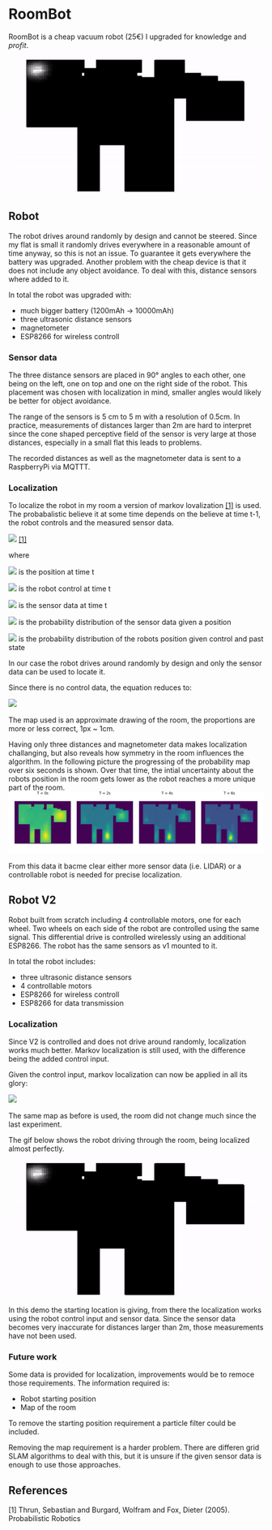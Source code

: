 # RoomBot

RoomBot is a cheap vacuum robot (25€) I upgraded for knowledge and _profit_.
![probability gid](media/rb_loc_demo.gif)

## Robot
The robot drives around randomly by design and cannot be steered. Since my flat is small it randomly drives everywhere in a reasonable amount of time anyway, so this is not an issue. To guarantee it gets everywhere the battery was upgraded. Another problem with the cheap device is that it does not include any object avoidance. To deal with this, distance sensors where added to it.

In total the robot was upgraded with:
- much bigger battery (1200mAh -> 10000mAh)
- three ultrasonic distance sensors
- magnetometer
- ESP8266 for wireless controll

### Sensor data

The three distance sensors are placed in 90° angles to each other, one being on the left, one on top and one on the right side of the robot. This placement was chosen with localization in mind, smaller angles would likely be better for object avoidance.

The range of the sensors is 5 cm to 5 m with a resolution of 0.5cm. In practice, measurements of distances larger than 2m are hard to interpret since the cone shaped perceptive field of the sensor is very large at those distances, especially in a small flat this leads to problems. 

The recorded distances as well as the magnetometer data is sent to a RaspberryPi via MQTTT.

### Localization

To localize the robot in my room a version of markov lovalization [[1]](#1) is used. The probabalistic believe it at some time depends on the believe at time t-1, the robot controls and the measured sensor data.

<img src="https://latex.codecogs.com/gif.latex?Bel(x_t)=p(s_t|x_t)\int%20p(x_t|u_t,x_{t-1})bel(x_{t-1})dx" /> [[1]](#1)

where

<img src="https://latex.codecogs.com/gif.latex?x_t" /> is the position at time t

<img src="https://latex.codecogs.com/gif.latex?u_t" /> is the robot control at time t

<img src="https://latex.codecogs.com/gif.latex?s_t" /> is the sensor data at time t

<img src="https://latex.codecogs.com/gif.latex?p(s_t|x_t)" /> is the probability distribution of the sensor data given a position

<img src="https://latex.codecogs.com/gif.latex?p(x_t|u_t,x_{t-1})" /> is the probability distribution of the robots position given control and past state


In our case the robot drives around randomly by design and only the sensor data can be used to locate it. 

Since there is no control data, the equation reduces to:

<img src="https://latex.codecogs.com/gif.latex?Bel(x_t)=p(s_t|x_t)\int%20bel(x_{t-1})dx" /> 
 
The map used is an approximate drawing of the room, the proportions are more or less correct, 1px ~ 1cm.

Having only three distances and magnetometer data makes localization challanging, but also reveals how symmetry in the room influences the algorithm.
In the following picture the progressing of the probability map over six seconds is shown. Over that time, the intial uncertainty about the robots position in the room gets lower as the robot reaches a more unique part of the room.
![probability timeline](media/prob_timeline.png)

From this data it bacme clear either more sensor data (i.e. LIDAR) or a controllable robot is needed for precise localization.

## Robot V2

Robot built from scratch including 4 controllable motors, one for each wheel. Two wheels on each side of the robot are controlled using the same signal. This differential drive is controlled wirelessly using an additional ESP8266. The robot has the same sensors as v1 mounted to it.

In total the robot includes:
- three ultrasonic distance sensors
- 4 controllable motors
- ESP8266 for wireless controll
- ESP8266 for data transmission

### Localization 

Since V2 is controlled and does not drive around randomly, localization works much better. Markov localization is still used, with the difference being the added control input.

Given the control input, markov localization can now be applied in all its glory:

<img src="https://latex.codecogs.com/gif.latex?Bel(x_t)=p(s_t|x_t)\int%20p(x_t|u_t,x_{t-1})bel(x_{t-1})dx" /> 

The same map as before is used, the room did not change much since the last experiment.

The gif below shows the robot driving through the room, being localized almost perfectly.
![probability gid](media/rb_loc_demo.gif)

In this demo the starting location is giving, from there the localization works using the robot control input and sensor data. Since the sensor data becomes very inaccurate for distances larger than 2m, those measurements have not been used.

### Future work

Some data is provided for localization, improvements would be to remoce those requirements.
The information required is:
- Robot starting position
- Map of the room

To remove the starting position requirement a particle filter could be included.

Removing the map requirement is a harder problem. There are differen grid SLAM algorithms to deal with this, but it is unsure if the given sensor data is enough to use those approaches.


## References
<a id="1">[1]</a> 
Thrun, Sebastian and Burgard, Wolfram and Fox, Dieter (2005). 
Probabilistic Robotics
